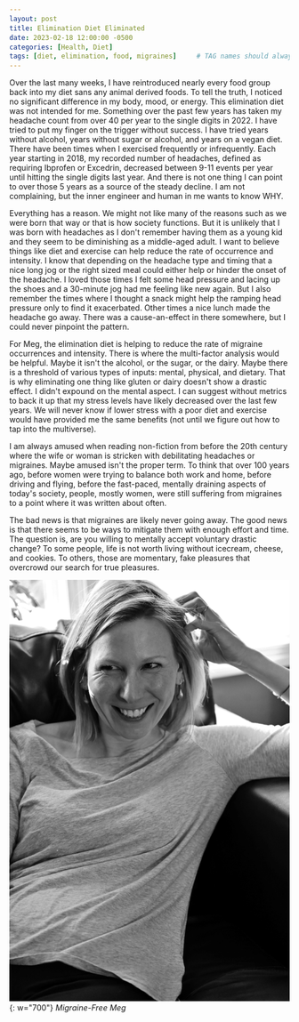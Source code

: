 ```yaml
---
layout: post
title: Elimination Diet Eliminated
date: 2023-02-18 12:00:00 -0500
categories: [Health, Diet]
tags: [diet, elimination, food, migraines]     # TAG names should always be lowercase
---
```


Over the last many weeks, I have reintroduced nearly every food group back into my diet sans any animal derived foods. To tell the truth, I noticed no significant difference in my body, mood, or energy. This elimination diet was not intended for me. Something over the past few years has taken my headache count from over 40 per year to the single digits in 2022. I have tried to put my finger on the trigger without success. I have tried years without alcohol, years without sugar or alcohol, and years on a vegan diet. There have been times when I exercised frequently or infrequently. Each year starting in 2018, my recorded number of headaches, defined as requiring Ibprofen or Excedrin, decreased between 9-11 events per year until hitting the single digits last year. And there is not one thing I can point to over those 5 years as a source of the steady decline. I am not complaining, but the inner engineer and human in me wants to know WHY.

Everything has a reason. We might not like many of the reasons such as we were born that way or that is how society functions. But it is unlikely that I was born with headaches as I don't remember having them as a young kid and they seem to be diminishing as a middle-aged adult. I want to believe things like diet and exercise can help reduce the rate of occurrence and intensity. I know that depending on the headache type and timing that a nice long jog or the right sized meal could either help or hinder the onset of the headache. I loved those times I felt some head pressure and lacing up the shoes and a 30-minute jog had me feeling like new again. But I also remember the times where I thought a snack might help the ramping head pressure only to find it exacerbated. Other times a nice lunch made the headache go away. There was a cause-an-effect in there somewhere, but I could never pinpoint the pattern.

For Meg, the elimination diet is helping to reduce the rate of migraine occurrences and intensity. There is where the multi-factor analysis would be helpful. Maybe it isn't the alcohol, or the sugar, or the dairy. Maybe there is a threshold of various types of inputs: mental, physical, and dietary. That is why eliminating one thing like gluten or dairy doesn't show a drastic effect. I didn't expound on the mental aspect. I can suggest without metrics to back it up that my stress levels have likely decreased over the last few years. We will never know if lower stress with a poor diet and exercise would have provided me the same benefits (not until we figure out how to tap into the multiverse).  

I am always amused when reading non-fiction from before the 20th century where the wife or woman is stricken with debilitating headaches or migraines. Maybe amused isn't the proper term. To think that over 100 years ago, before women were trying to balance both work and home, before driving and flying, before the fast-paced, mentally draining aspects of today's society, people, mostly women, were still suffering from migraines to a point where it was written about often. 

The bad news is that migraines are likely never going away. The good news is that there seems to be ways to mitigate them with enough effort and time. The question is, are you willing to mentally accept voluntary drastic change? To some people, life is not worth living without icecream, cheese, and cookies. To others, those are momentary, fake pleasures that overcrowd our search for true pleasures.

![image of Meg with no migraine.](/assets/img/20230218_nomigraine.JPG){: w="700"}
*Migraine-Free Meg*